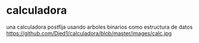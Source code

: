 # calculadora
una calculadora postfija usando arboles binarios como estructura de datos
https://github.com/Died1/calculadora/blob/master/images/calc.jpg
